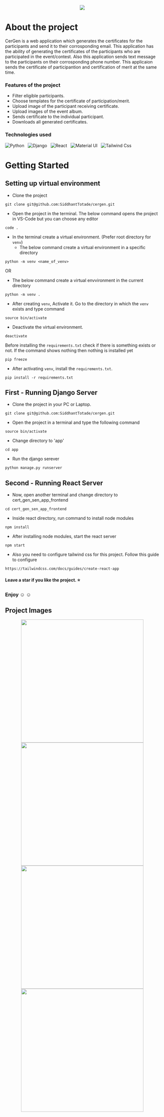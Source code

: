 <div align="center" >
  <img src="https://github.com/SiddhantTotade/certificate-generator-and-sender/blob/main/app_images/CerGen.png" />
</div>

# About the project
CerGen is a web application which generates the certificates for the participants and send it to their corrosponding email. This application has the ability of generating the certificates of the participants who are participated in the event/contest. Also this application sends text message to the participants on their corrosponding phone number. This applicaion sends the certificate of participantion and certification of merit at the same time.

### Features of the project
+ Filter eligible participants.
+ Choose templates for the certificate of participation/merit.
+ Upload image of the participant receiving certificate.
+ Upload images of the event album.
+ Sends certificate to the individual participant.
+ Downloads all generated certificates.

### Technologies used
![Python](https://img.shields.io/badge/Python-FFD43B?style=for-the-badge&logo=python&logoColor=blue) &nbsp; ![Django](https://img.shields.io/badge/Django-092E20?style=for-the-badge&logo=django&logoColor=green) &nbsp; ![React](https://img.shields.io/badge/React-20232A?style=for-the-badge&logo=react&logoColor=61DAFB) &nbsp; ![Material UI](https://img.shields.io/badge/Material%20UI-007FFF?style=for-the-badge&logo=mui&logoColor=white) &nbsp; ![Tailwind Css](https://img.shields.io/badge/Tailwind_CSS-38B2AC?style=for-the-badge&logo=tailwind-css&logoColor=white)

# Getting Started

## Setting up virtual environment
+ Clone the project
```shell
git clone git@github.com:SiddhantTotade/cergen.git
```
+ Open the project in the terminal. The below command opens the project in VS-Code but you can choose any editor
```shell
code .
```
+ In the terminal create a virtual environment. (Prefer root directory for `venv`)
  + The below command create a virtual environment in a specific directory
```shell
python -m venv <name_of_venv>
```
OR
  + The below command create a virtual envvironment in the current directory
```shell
python -m venv .
```
+ After creating `venv`, Activate it. Go to the directory in which the `venv` exists and type command
```shell
source bin/activate
```
+ Deactivate the virtual environment.
```shell
deactivate
```
Before installing the `requirements.txt` check if there is something exists or not. If the command shows nothing then nothing is installed yet 
```shell
pip freeze
```
+ After activating `venv`, install the `requirements.txt`.
```shell
pip install -r requirements.txt
```

## First - Running Django Server
+ Clone the project in your PC or Laptop.
```shell
git clone git@github.com:SiddhantTotade/cergen.git
```
+ Open the project in a terminal and type the following command
```shell
source bin/activate
```
+ Change directory to 'app'
```shell
cd app
```
+ Run the django serever
```shell
python manage.py runserver
```

## Second - Running React Server
+ Now, open another terminal and change directory to cert_gen_sen_app_frontend
```shell
cd cert_gen_sen_app_frontend
```
+ Inside react directory, run command to install node modules
```shell
npm install
```
+ After installing node modules, start the react server
```shell
npm start
```
+ Also you need to configure tailwind css for this project. Follow this guide to configure
```shell
https://tailwindcss.com/docs/guides/create-react-app
```

#### Leave a star if you like the project. :star:
### Enjoy :relaxed: :relaxed:

## Project Images
<div align="center" gap="10px" display="flex">

<img src="https://github.com/SiddhantTotade/certificate-generator-and-sender/blob/main/app_images/app_image_1.png" width="400px" />
<img src="https://github.com/SiddhantTotade/certificate-generator-and-sender/blob/main/app_images/app_image_2.png" width="400px" />
<img src="https://github.com/SiddhantTotade/certificate-generator-and-sender/blob/main/app_images/certificate_before.png" width="400px" />
<img src="https://github.com/SiddhantTotade/certificate-generator-and-sender/blob/main/app_images/certificate_after.png" width="400px" />

<div/>
